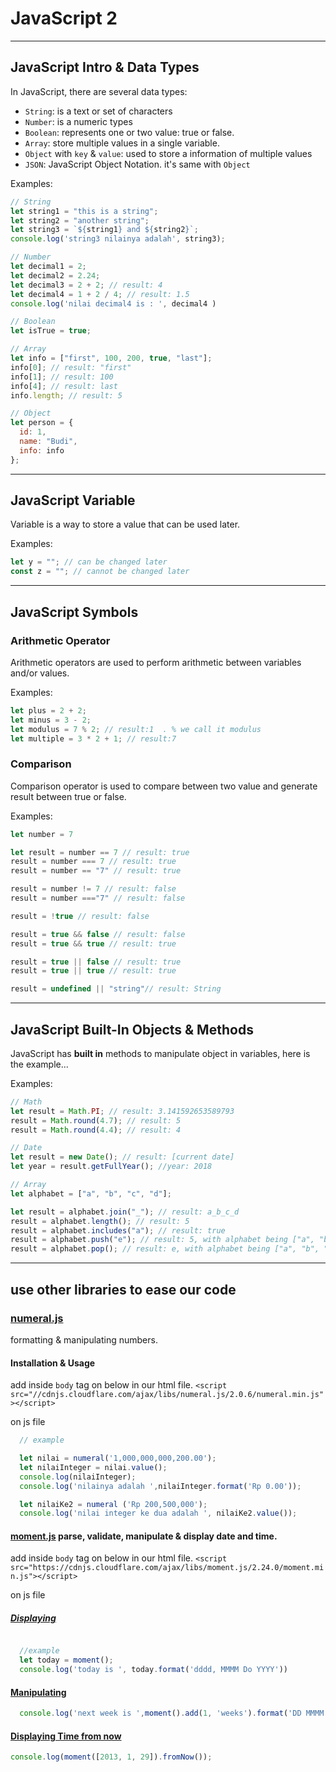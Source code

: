 # JavaScript 2

---

## JavaScript Intro & Data Types

In JavaScript, there are several data types:

- `String`: is a text or set of characters
- `Number`: is a numeric types
- `Boolean`: represents one or two value: true or false.
- `Array`: store multiple values in a single variable.
- `Object` with `key` & `value`: used to store a information of multiple values
- `JSON`: JavaScript Object Notation. it's same with `Object`

Examples:

```js
// String
let string1 = "this is a string";
let string2 = "another string";
let string3 = `${string1} and ${string2}`;
console.log('string3 nilainya adalah', string3);

// Number
let decimal1 = 2;
let decimal2 = 2.24;
let decimal3 = 2 + 2; // result: 4
let decimal4 = 1 + 2 / 4; // result: 1.5
console.log('nilai decimal4 is : ', decimal4 )

// Boolean
let isTrue = true;

// Array
let info = ["first", 100, 200, true, "last"];
info[0]; // result: "first"
info[1]; // result: 100
info[4]; // result: last
info.length; // result: 5

// Object
let person = {
  id: 1,
  name: "Budi",
  info: info
};
```

---

## JavaScript Variable

Variable is a way to store a value that can be used later.

Examples:

```js
let y = ""; // can be changed later
const z = ""; // cannot be changed later
```

---

## JavaScript Symbols

### Arithmetic Operator

Arithmetic operators are used to perform arithmetic between variables and/or values.

Examples:

```js
let plus = 2 + 2;
let minus = 3 - 2;
let modulus = 7 % 2; // result:1  . % we call it modulus
let multiple = 3 * 2 + 1; // result:7
```

### Comparison

Comparison operator is used to compare between two value and generate result between true or false.

Examples:

```js
let number = 7

let result = number == 7 // result: true
result = number === 7 // result: true
result = number == "7" // result: true

result = number != 7 // result: false
result = number ==="7" // result: false

result = !true // result: false

result = true && false // result: false
result = true && true // result: true

result = true || false // result: true
result = true || true // result: true

result = undefined || "string"// result: String
```

---

## JavaScript Built-In Objects & Methods

JavaScript has **built in** methods to manipulate object in variables, here is the example...

Examples:

```js
// Math
let result = Math.PI; // result: 3.141592653589793
result = Math.round(4.7); // result: 5
result = Math.round(4.4); // result: 4
```

```js
// Date
let result = new Date(); // result: [current date]
let year = result.getFullYear(); //year: 2018
```

```js
// Array
let alphabet = ["a", "b", "c", "d"];

let result = alphabet.join("_"); // result: a_b_c_d
result = alphabet.length(); // result: 5
result = alphabet.includes("a"); // result: true
result = alphabet.push("e"); // result: 5, with alphabet being ["a", "b", "c", "d", "e"]
result = alphabet.pop(); // result: e, with alphabet being ["a", "b", "c", "d"] again
```

---

## use other libraries to ease our code

### [numeral.js](http://numeraljs.com/) 

formatting & manipulating numbers.

#### Installation & Usage
add inside `body` tag on below in our html file.
`<script src="//cdnjs.cloudflare.com/ajax/libs/numeral.js/2.0.6/numeral.min.js"></script>`

on js file
```js
  // example

  let nilai = numeral('1,000,000,000,200.00');
  let nilaiInteger = nilai.value();
  console.log(nilaiInteger);
  console.log('nilainya adalah ',nilaiInteger.format('Rp 0.00'));

  let nilaiKe2 = numeral ('Rp 200,500,000');
  console.log('nilai integer ke dua adalah ', nilaiKe2.value());
```


#### [moment.js](https://momentjs.com/) parse, validate, manipulate & display date and time.

add inside `body` tag on below in our html file.
`<script src="https://cdnjs.cloudflare.com/ajax/libs/moment.js/2.24.0/moment.min.js"></script>`

on js file

##### [Displaying](https://momentjs.com/docs/#/displaying/format/)

```js

  //example
  let today = moment();
  console.log('today is ', today.format('dddd, MMMM Do YYYY'))
```

#### [Manipulating](https://momentjs.com/docs/#/manipulating/add/)

```js
  console.log('next week is ',moment().add(1, 'weeks').format('DD MMMM YYYY'))
```

#### [Displaying Time from now](https://momentjs.com/docs/#/displaying/fromnow/)

```js
console.log(moment([2013, 1, 29]).fromNow());
```